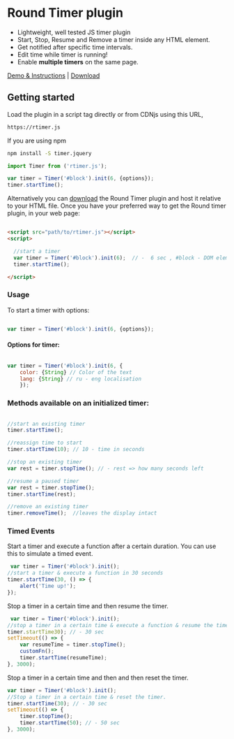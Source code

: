 # Round Timer plugin

- Lightweight, well tested JS timer plugin
- Start, Stop, Resume and Remove a timer inside any HTML element.
- Get notified after specific time intervals.
- Edit time while timer is running!
- Enable __multiple timers__ on the same page.

[Demo & Instructions][demo] | [Download][min]

[demo]: http://
[min]: http://

## Getting started

Load the plugin in a script tag directly  or from CDNjs using this URL,

```html
https://rtimer.js
```

If you are using npm

```bash
npm install -S timer.jquery
```

```javascript
import Timer from ('rtimer.js');

var timer = Timer('#block').init(6, {options});
timer.startTime();

```

Alternatively you can [download][min] the Round Timer plugin and host it relative to your HTML file. Once you have your preferred way to get the Round timer plugin, in your web page:

```html

<script src="path/to/rtimer.js"></script>
<script>

  //start a timer
  var timer = Timer('#block').init(6);  // -  6 sec , #block - DOM element id's
  timer.startTime();

</script>

```

### Usage

To start a timer with options:

```javascript

var timer = Timer('#block').init(6, {options});

```

#### Options for timer:

```javascript

var timer = Timer('#block').init(6, {
    color: {String} // Color of the text
    lang: {String} // ru - eng localisation
    });

```

### Methods available on an initialized timer:

```javascript

//start an existing timer
timer.startTime();

//reassign time to start
timer.startTime(10); // 10 - time in seconds

//stop an existing timer
var rest = timer.stopTime(); // - rest => how many seconds left

//resume a paused timer
var rest = timer.stopTime();
timer.startTime(rest);

//remove an existing timer
timer.removeTime();  //leaves the display intact

```


### Timed Events

Start a timer and execute a function after a certain duration. You can use this to simulate a timed event.

```javascript
 var timer = Timer('#block').init();
//start a timer & execute a function in 30 seconds
timer.startTime(30, () => {
    alert('Time up!');
});

```

Stop a timer in a certain time and then resume the timer.

```javascript
 var timer = Timer('#block').init();
//stop a timer in a certain time & execute a function & resume the timer
timer.startTime30); // - 30 sec
setTimeout(() => {
    var resumeTime = timer.stopTime();
    customFn();
    timer.startTime(resumeTime);
}, 3000);

```

Stop a timer in a certain time and then and then reset the timer.

```javascript
var timer = Timer('#block').init();
//Stop a timer in a certain time & reset the timer.
timer.startTime(30); // - 30 sec
setTimeout(() => {
    timer.stopTime();
    timer.startTime(50); // - 50 sec
}, 3000);

```

